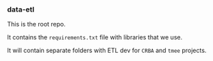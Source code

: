 ### data-etl

This is the root repo.

It contains the `requirements.txt` file with libraries that we use.

It will contain separate folders with ETL dev for `CRBA` and `tmee` projects.


